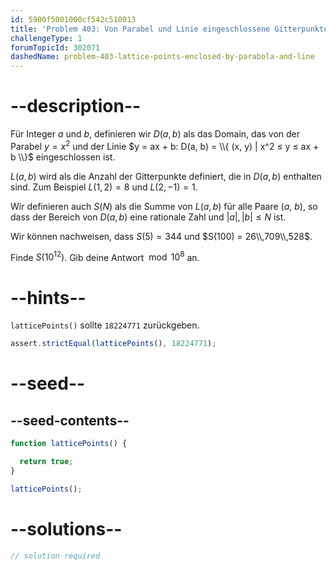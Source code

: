 ```yaml
---
id: 5900f5001000cf542c510013
title: 'Problem 403: Von Parabel und Linie eingeschlossene Gitterpunkte'
challengeType: 1
forumTopicId: 302071
dashedName: problem-403-lattice-points-enclosed-by-parabola-and-line
---
```


# --description--

Für Integer $a$ und $b$, definieren wir $D(a, b)$ als das Domain, das von der Parabel $y = x^2$ und der Linie $y = ax + b: D(a, b) = \\{ (x, y) | x^2 ≤ y ≤ ax + b \\}$ eingeschlossen ist.

$L(a, b)$ wird als die Anzahl der Gitterpunkte definiert, die in $D(a, b)$ enthalten sind. Zum Beispiel $L(1, 2) = 8$ und $L(2, -1) = 1$.

Wir definieren auch $S(N)$ als die Summe von $L(a, b)$ für alle Paare ($a$, $b$), so dass der Bereich von $D(a, b)$ eine rationale Zahl und $|a|,|b| ≤ N$ ist.

Wir können nachweisen, dass $S(5) = 344$ und $S(100) = 26\\,709\\,528$.

Finde $S({10}^{12})$. Gib deine Antwort $\bmod {10}^8$ an.

# --hints--

`latticePoints()` sollte `18224771` zurückgeben.

```js
assert.strictEqual(latticePoints(), 18224771);
```

# --seed--

## --seed-contents--

```js
function latticePoints() {

  return true;
}

latticePoints();
```

# --solutions--

```js
// solution required
```
